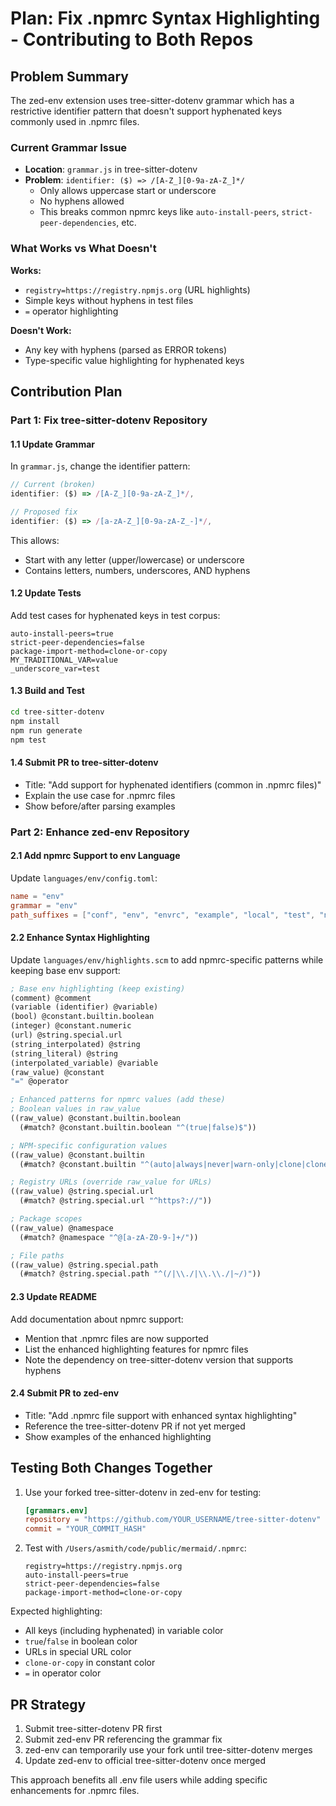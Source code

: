 # Plan: Fix .npmrc Syntax Highlighting - Contributing to Both Repos

## Problem Summary
The zed-env extension uses tree-sitter-dotenv grammar which has a restrictive identifier pattern that doesn't support hyphenated keys commonly used in .npmrc files.

### Current Grammar Issue
- **Location**: `grammar.js` in tree-sitter-dotenv
- **Problem**: `identifier: ($) => /[A-Z_][0-9a-zA-Z_]*/`
  - Only allows uppercase start or underscore
  - No hyphens allowed
  - This breaks common npmrc keys like `auto-install-peers`, `strict-peer-dependencies`, etc.

### What Works vs What Doesn't
**Works:**
- `registry=https://registry.npmjs.org` (URL highlights)
- Simple keys without hyphens in test files
- `=` operator highlighting

**Doesn't Work:**
- Any key with hyphens (parsed as ERROR tokens)
- Type-specific value highlighting for hyphenated keys

## Contribution Plan

### Part 1: Fix tree-sitter-dotenv Repository

#### 1.1 Update Grammar
In `grammar.js`, change the identifier pattern:
```javascript
// Current (broken)
identifier: ($) => /[A-Z_][0-9a-zA-Z_]*/,

// Proposed fix
identifier: ($) => /[a-zA-Z_][0-9a-zA-Z_-]*/,
```

This allows:
- Start with any letter (upper/lowercase) or underscore
- Contains letters, numbers, underscores, AND hyphens

#### 1.2 Update Tests
Add test cases for hyphenated keys in test corpus:
```
auto-install-peers=true
strict-peer-dependencies=false
package-import-method=clone-or-copy
MY_TRADITIONAL_VAR=value
_underscore_var=test
```

#### 1.3 Build and Test
```bash
cd tree-sitter-dotenv
npm install
npm run generate
npm test
```

#### 1.4 Submit PR to tree-sitter-dotenv
- Title: "Add support for hyphenated identifiers (common in .npmrc files)"
- Explain the use case for .npmrc files
- Show before/after parsing examples

### Part 2: Enhance zed-env Repository

#### 2.1 Add npmrc Support to env Language
Update `languages/env/config.toml`:
```toml
name = "env"
grammar = "env"
path_suffixes = ["conf", "env", "envrc", "example", "local", "test", "npmrc"]  # Add npmrc
```

#### 2.2 Enhance Syntax Highlighting
Update `languages/env/highlights.scm` to add npmrc-specific patterns while keeping base env support:
```scheme
; Base env highlighting (keep existing)
(comment) @comment
(variable (identifier) @variable)
(bool) @constant.builtin.boolean
(integer) @constant.numeric
(url) @string.special.url
(string_interpolated) @string
(string_literal) @string
(interpolated_variable) @variable
(raw_value) @constant
"=" @operator

; Enhanced patterns for npmrc values (add these)
; Boolean values in raw_value
((raw_value) @constant.builtin.boolean
  (#match? @constant.builtin.boolean "^(true|false)$"))

; NPM-specific configuration values
((raw_value) @constant.builtin
  (#match? @constant.builtin "^(auto|always|never|warn-only|clone|clone-or-copy|hardlink|copy)$"))

; Registry URLs (override raw_value for URLs)
((raw_value) @string.special.url
  (#match? @string.special.url "^https?://"))

; Package scopes
((raw_value) @namespace
  (#match? @namespace "^@[a-zA-Z0-9-]+/"))

; File paths
((raw_value) @string.special.path
  (#match? @string.special.path "^(/|\\./|\\.\\./|~/)"))
```

#### 2.3 Update README
Add documentation about npmrc support:
- Mention that .npmrc files are now supported
- List the enhanced highlighting features for npmrc files
- Note the dependency on tree-sitter-dotenv version that supports hyphens

#### 2.4 Submit PR to zed-env
- Title: "Add .npmrc file support with enhanced syntax highlighting"
- Reference the tree-sitter-dotenv PR if not yet merged
- Show examples of the enhanced highlighting

## Testing Both Changes Together
1. Use your forked tree-sitter-dotenv in zed-env for testing:
   ```toml
   [grammars.env]
   repository = "https://github.com/YOUR_USERNAME/tree-sitter-dotenv"
   commit = "YOUR_COMMIT_HASH"
   ```

2. Test with `/Users/asmith/code/public/mermaid/.npmrc`:
   ```
   registry=https://registry.npmjs.org
   auto-install-peers=true
   strict-peer-dependencies=false
   package-import-method=clone-or-copy
   ```

Expected highlighting:
- All keys (including hyphenated) in variable color
- `true`/`false` in boolean color  
- URLs in special URL color
- `clone-or-copy` in constant color
- `=` in operator color

## PR Strategy
1. Submit tree-sitter-dotenv PR first
2. Submit zed-env PR referencing the grammar fix
3. zed-env can temporarily use your fork until tree-sitter-dotenv merges
4. Update zed-env to official tree-sitter-dotenv once merged

This approach benefits all .env file users while adding specific enhancements for .npmrc files.